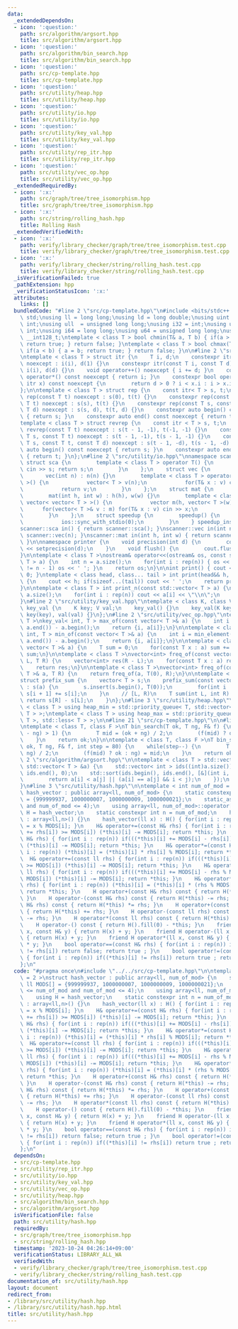 ```yaml
---
data:
  _extendedDependsOn:
  - icon: ':question:'
    path: src/algorithm/argsort.hpp
    title: src/algorithm/argsort.hpp
  - icon: ':question:'
    path: src/algorithm/bin_search.hpp
    title: src/algorithm/bin_search.hpp
  - icon: ':question:'
    path: src/cp-template.hpp
    title: src/cp-template.hpp
  - icon: ':question:'
    path: src/utility/heap.hpp
    title: src/utility/heap.hpp
  - icon: ':question:'
    path: src/utility/io.hpp
    title: src/utility/io.hpp
  - icon: ':question:'
    path: src/utility/key_val.hpp
    title: src/utility/key_val.hpp
  - icon: ':question:'
    path: src/utility/rep_itr.hpp
    title: src/utility/rep_itr.hpp
  - icon: ':question:'
    path: src/utility/vec_op.hpp
    title: src/utility/vec_op.hpp
  _extendedRequiredBy:
  - icon: ':x:'
    path: src/graph/tree/tree_isomorphism.hpp
    title: src/graph/tree/tree_isomorphism.hpp
  - icon: ':x:'
    path: src/string/rolling_hash.hpp
    title: Rolling Hash
  _extendedVerifiedWith:
  - icon: ':x:'
    path: verify/library_checker/graph/tree/tree_isomorphism.test.cpp
    title: verify/library_checker/graph/tree/tree_isomorphism.test.cpp
  - icon: ':x:'
    path: verify/library_checker/string/rolling_hash.test.cpp
    title: verify/library_checker/string/rolling_hash.test.cpp
  _isVerificationFailed: true
  _pathExtension: hpp
  _verificationStatusIcon: ':x:'
  attributes:
    links: []
  bundledCode: "#line 2 \"src/cp-template.hpp\"\n#include <bits/stdc++.h>\nusing namespace\
    \ std;\nusing ll = long long;\nusing ld = long double;\nusing uint = unsigned\
    \ int;\nusing ull  = unsigned long long;\nusing i32 = int;\nusing u32 = unsigned\
    \ int;\nusing i64 = long long;\nusing u64 = unsigned long long;\nusing i128 =\
    \ __int128_t;\ntemplate < class T > bool chmin(T& a, T b) { if(a > b) { a = b;\
    \ return true; } return false; }\ntemplate < class T > bool chmax(T& a, T b) {\
    \ if(a < b) { a = b; return true; } return false; }\n\n#line 2 \"src/utility/rep_itr.hpp\"\
    \ntemplate < class T > struct itr {\n    T i, d;\n    constexpr itr(const T i)\
    \ noexcept : i(i), d(1) {}\n    constexpr itr(const T i, const T d) noexcept :\
    \ i(i), d(d) {}\n    void operator++() noexcept { i += d; }\n    constexpr int\
    \ operator*() const noexcept { return i; }\n    constexpr bool operator!=(const\
    \ itr x) const noexcept {\n        return d > 0 ? i < x.i : i > x.i;\n    }\n\
    };\n\ntemplate < class T > struct rep {\n    const itr< T > s, t;\n    constexpr\
    \ rep(const T t) noexcept : s(0), t(t) {}\n    constexpr rep(const T s, const\
    \ T t) noexcept : s(s), t(t) {}\n    constexpr rep(const T s, const T t, const\
    \ T d) noexcept : s(s, d), t(t, d) {}\n    constexpr auto begin() const noexcept\
    \ { return s; }\n    constexpr auto end() const noexcept { return t; }\n};\n\n\
    template < class T > struct revrep {\n    const itr < T > s, t;\n    constexpr\
    \ revrep(const T t) noexcept : s(t - 1, -1), t(-1, -1) {}\n    constexpr revrep(const\
    \ T s, const T t) noexcept : s(t - 1, -1), t(s - 1, -1) {}\n    constexpr revrep(const\
    \ T s, const T t, const T d) noexcept : s(t - 1, -d), t(s - 1, -d) {}\n    constexpr\
    \ auto begin() const noexcept { return s; }\n    constexpr auto end() const noexcept\
    \ { return t; }\n};\n#line 2 \"src/utility/io.hpp\"\nnamespace scanner {\n   \
    \ struct sca {\n        template < class T > operator T() {\n            T s;\
    \ cin >> s; return s;\n        }\n    };\n    struct vec {\n        int n;\n \
    \       vec(int n) : n(n) {}\n        template < class T > operator vector< T\
    \ >() {\n            vector< T > v(n);\n            for(T& x : v) cin >> x;\n\
    \            return v;\n        }\n    };\n    struct mat {\n        int h,w;\n\
    \        mat(int h, int w) : h(h), w(w) {}\n        template < class T > operator\
    \ vector< vector< T > >() {\n            vector m(h, vector< T >(w));\n      \
    \      for(vector< T >& v : m) for(T& x : v) cin >> x;\n            return m;\n\
    \        }\n    };\n    struct speedup {\n        speedup() {\n            cin.tie(0);\n\
    \            ios::sync_with_stdio(0);\n        }\n    } speedup_instance;\n}\n\
    scanner::sca in() { return scanner::sca(); }\nscanner::vec in(int n) { return\
    \ scanner::vec(n); }\nscanner::mat in(int h, int w) { return scanner::mat(h, w);\
    \ }\n\nnamespace printer {\n    void precision(int d) {\n        cout << fixed\
    \ << setprecision(d);\n    }\n    void flush() {\n        cout.flush();\n    }\n\
    }\n\ntemplate < class T >\nostream& operator<<(ostream& os, const std::vector<\
    \ T > a) {\n    int n = a.size();\n    for(int i : rep(n)) { os << a[i]; if(i\
    \ != n - 1) os << ' '; }\n    return os;\n}\n\nint print() { cout << '\\n'; return\
    \ 0; }\ntemplate < class head, class... tail > int print(head&& h, tail&&... t)\
    \ {\n    cout << h; if(sizeof...(tail)) cout << ' ';\n    return print(forward<tail>(t)...);\n\
    }\n\ntemplate < class T > int print_n(const std::vector< T > a) {\n    int n =\
    \ a.size();\n    for(int i : rep(n)) cout << a[i] << \"\\n\";\n    return 0;\n\
    }\n#line 2 \"src/utility/key_val.hpp\"\ntemplate < class K, class V >\nstruct\
    \ key_val {\n    K key; V val;\n    key_val() {}\n    key_val(K key, V val) :\
    \ key(key), val(val) {}\n};\n#line 2 \"src/utility/vec_op.hpp\"\ntemplate < class\
    \ T >\nkey_val< int, T > max_of(const vector< T >& a) {\n    int i = max_element(a.begin(),\
    \ a.end()) - a.begin();\n    return {i, a[i]};\n}\n\ntemplate < class T >\nkey_val<\
    \ int, T > min_of(const vector< T >& a) {\n    int i = min_element(a.begin(),\
    \ a.end()) - a.begin();\n    return {i, a[i]};\n}\n\ntemplate < class T >\nT sum_of(const\
    \ vector< T >& a) {\n    T sum = 0;\n    for(const T x : a) sum += x;\n    return\
    \ sum;\n}\n\ntemplate < class T >\nvector<int> freq_of(const vector< T >& a, T\
    \ L, T R) {\n    vector<int> res(R - L);\n    for(const T x : a) res[x - L]++;\n\
    \    return res;\n}\n\ntemplate < class T >\nvector<int> freq_of(const vector<\
    \ T >& a, T R) {\n    return freq_of(a, T(0), R);\n}\n\ntemplate < class T >\n\
    struct prefix_sum {\n    vector< T > s;\n    prefix_sum(const vector< T >& a)\
    \ : s(a) {\n        s.insert(s.begin(), T(0));\n        for(int i : rep(a.size()))\
    \ s[i + 1] += s[i];\n    }\n    // [L, R)\n    T sum(int L, int R) {\n       \
    \ return s[R] - s[L];\n    }\n};\n#line 3 \"src/utility/heap.hpp\"\n\ntemplate\
    \ < class T > using heap_min = std::priority_queue< T, std::vector< T >, std::greater<\
    \ T > >;\ntemplate < class T > using heap_max = std::priority_queue< T, std::vector<\
    \ T >, std::less< T > >;\n\n#line 21 \"src/cp-template.hpp\"\n\n#line 1 \"src/algorithm/bin_search.hpp\"\
    \ntemplate < class T, class F >\nT bin_search(T ok, T ng, F& f) {\n    while(abs(ok\
    \ - ng) > 1) {\n        T mid = (ok + ng) / 2;\n        (f(mid) ? ok : ng) = mid;\n\
    \    }\n    return ok;\n}\n\ntemplate < class T, class F >\nT bin_search_real(T\
    \ ok, T ng, F& f, int step = 80) {\n    while(step--) {\n        T mid = (ok +\
    \ ng) / 2;\n        (f(mid) ? ok : ng) = mid;\n    }\n    return ok;\n}\n#line\
    \ 2 \"src/algorithm/argsort.hpp\"\n\ntemplate < class T > std::vector< int > argsort(const\
    \ std::vector< T > &a) {\n    std::vector< int > ids((int)a.size());\n    std::iota(ids.begin(),\
    \ ids.end(), 0);\n    std::sort(ids.begin(), ids.end(), [&](int i, int j) {\n\
    \        return a[i] < a[j] || (a[i] == a[j] && i < j);\n    });\n    return ids;\n\
    }\n#line 3 \"src/utility/hash.hpp\"\n\ntemplate < int num_of_mod = 2 >\nstruct\
    \ hash_vector : public array<ll, num_of_mod> {\n    static constexpr ll MODS[]\
    \ = {999999937, 1000000007, 1000000009, 1000000021};\n    static_assert(1 <= num_of_mod\
    \ and num_of_mod <= 4);\n    using array<ll, num_of_mod>::operator[];\n    using\
    \ H = hash_vector;\n    static constexpr int n = num_of_mod;\n    hash_vector()\
    \ : array<ll,n>() {}\n    hash_vector(ll x) : H() { for(int i : rep(n)) (*this)[i]\
    \ = x % MODS[i]; }\n    H& operator+=(const H& rhs) { for(int i : rep(n)) if(((*this)[i]\
    \ += rhs[i]) >= MODS[i]) (*this)[i] -= MODS[i]; return *this; }\n    H& operator-=(const\
    \ H& rhs) { for(int i : rep(n)) if(((*this)[i] += MODS[i] - rhs[i]) >= MODS[i])\
    \ (*this)[i] -= MODS[i]; return *this; }\n    H& operator*=(const H& rhs) { for(int\
    \ i : rep(n)) (*this)[i] = (*this)[i] * rhs[i] % MODS[i]; return *this; }\n  \
    \  H& operator+=(const ll rhs) { for(int i : rep(n)) if(((*this)[i] += rhs % MODS[i])\
    \ >= MODS[i]) (*this)[i] -= MODS[i]; return *this; }\n    H& operator-=(const\
    \ ll rhs) { for(int i : rep(n)) if(((*this)[i] += MODS[i] - rhs % MODS[i]) >=\
    \ MODS[i]) (*this)[i] -= MODS[i]; return *this; }\n    H& operator*=(const ll\
    \ rhs) { for(int i : rep(n)) (*this)[i] = (*this)[i] * (rhs % MODS[i]) % MODS[i];\
    \ return *this; }\n    H operator+(const H& rhs) const { return H(*this) += rhs;\
    \ }\n    H operator-(const H& rhs) const { return H(*this) -= rhs; }\n    H operator*(const\
    \ H& rhs) const { return H(*this) *= rhs; }\n    H operator+(const ll rhs) const\
    \ { return H(*this) += rhs; }\n    H operator-(const ll rhs) const { return H(*this)\
    \ -= rhs; }\n    H operator*(const ll rhs) const { return H(*this) *= rhs; }\n\
    \    H operator-() const { return H().fill(0) - *this; }\n    friend H operator+(ll\
    \ x, const H& y) { return H(x) + y; }\n    friend H operator-(ll x, const H& y)\
    \ { return H(x) + y; }\n    friend H operator*(ll x, const H& y) { return H(x)\
    \ * y; }\n    bool operator==(const H& rhs) { for(int i : rep(n)) if((*this)[i]\
    \ != rhs[i]) return false; return true ; }\n    bool operator!=(const H& rhs)\
    \ { for(int i : rep(n)) if((*this)[i] != rhs[i]) return true ; return false; }\n\
    };\n"
  code: "#pragma once\n#include \"../../src/cp-template.hpp\"\n\ntemplate < int num_of_mod\
    \ = 2 >\nstruct hash_vector : public array<ll, num_of_mod> {\n    static constexpr\
    \ ll MODS[] = {999999937, 1000000007, 1000000009, 1000000021};\n    static_assert(1\
    \ <= num_of_mod and num_of_mod <= 4);\n    using array<ll, num_of_mod>::operator[];\n\
    \    using H = hash_vector;\n    static constexpr int n = num_of_mod;\n    hash_vector()\
    \ : array<ll,n>() {}\n    hash_vector(ll x) : H() { for(int i : rep(n)) (*this)[i]\
    \ = x % MODS[i]; }\n    H& operator+=(const H& rhs) { for(int i : rep(n)) if(((*this)[i]\
    \ += rhs[i]) >= MODS[i]) (*this)[i] -= MODS[i]; return *this; }\n    H& operator-=(const\
    \ H& rhs) { for(int i : rep(n)) if(((*this)[i] += MODS[i] - rhs[i]) >= MODS[i])\
    \ (*this)[i] -= MODS[i]; return *this; }\n    H& operator*=(const H& rhs) { for(int\
    \ i : rep(n)) (*this)[i] = (*this)[i] * rhs[i] % MODS[i]; return *this; }\n  \
    \  H& operator+=(const ll rhs) { for(int i : rep(n)) if(((*this)[i] += rhs % MODS[i])\
    \ >= MODS[i]) (*this)[i] -= MODS[i]; return *this; }\n    H& operator-=(const\
    \ ll rhs) { for(int i : rep(n)) if(((*this)[i] += MODS[i] - rhs % MODS[i]) >=\
    \ MODS[i]) (*this)[i] -= MODS[i]; return *this; }\n    H& operator*=(const ll\
    \ rhs) { for(int i : rep(n)) (*this)[i] = (*this)[i] * (rhs % MODS[i]) % MODS[i];\
    \ return *this; }\n    H operator+(const H& rhs) const { return H(*this) += rhs;\
    \ }\n    H operator-(const H& rhs) const { return H(*this) -= rhs; }\n    H operator*(const\
    \ H& rhs) const { return H(*this) *= rhs; }\n    H operator+(const ll rhs) const\
    \ { return H(*this) += rhs; }\n    H operator-(const ll rhs) const { return H(*this)\
    \ -= rhs; }\n    H operator*(const ll rhs) const { return H(*this) *= rhs; }\n\
    \    H operator-() const { return H().fill(0) - *this; }\n    friend H operator+(ll\
    \ x, const H& y) { return H(x) + y; }\n    friend H operator-(ll x, const H& y)\
    \ { return H(x) + y; }\n    friend H operator*(ll x, const H& y) { return H(x)\
    \ * y; }\n    bool operator==(const H& rhs) { for(int i : rep(n)) if((*this)[i]\
    \ != rhs[i]) return false; return true ; }\n    bool operator!=(const H& rhs)\
    \ { for(int i : rep(n)) if((*this)[i] != rhs[i]) return true ; return false; }\n\
    };\n"
  dependsOn:
  - src/cp-template.hpp
  - src/utility/rep_itr.hpp
  - src/utility/io.hpp
  - src/utility/key_val.hpp
  - src/utility/vec_op.hpp
  - src/utility/heap.hpp
  - src/algorithm/bin_search.hpp
  - src/algorithm/argsort.hpp
  isVerificationFile: false
  path: src/utility/hash.hpp
  requiredBy:
  - src/graph/tree/tree_isomorphism.hpp
  - src/string/rolling_hash.hpp
  timestamp: '2023-10-24 04:26:14+09:00'
  verificationStatus: LIBRARY_ALL_WA
  verifiedWith:
  - verify/library_checker/graph/tree/tree_isomorphism.test.cpp
  - verify/library_checker/string/rolling_hash.test.cpp
documentation_of: src/utility/hash.hpp
layout: document
redirect_from:
- /library/src/utility/hash.hpp
- /library/src/utility/hash.hpp.html
title: src/utility/hash.hpp
---
```

